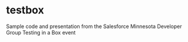 # testbox
Sample code and presentation from the Salesforce Minnesota Developer Group Testing in a Box  event

